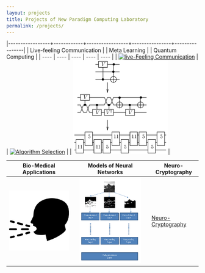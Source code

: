 ```yaml
---
layout: projects
title: Projects of New Paradigm Computing Laboratory
permalink: /projects/
---
```

|-----------------+------------+-----------------+----------------+----------------|
| Live-feeling Communication             |  | Meta Learning                   |  | Quantum Computing |
|  ----  | ---- | ----  | ---- | ----  |
| [![live-Feeling Communication](/images/thehubs.png)](/projects/lfc) | | [![Algorithm Selection](/images/platform1s.png)](/projects/as) | | [![Quantum Computing](/images/time_expansion_circuit.png)](/projects/quantum)|





| Bio-Medical Applications | | Models of Neural Networks | |Neuro-Cryptography |
|  ----  | ---- | ----  | ---- | ----  |
| [![Bio-Medical Data Collection and Analysis](/images/cough.png)](/projects/biomed)| | [![Optimal Models of Neural Networks](/images/Common_classifier.png)](/projects/ai) | | [Neuro-Cryptography](/projects/neurocrypt)|





